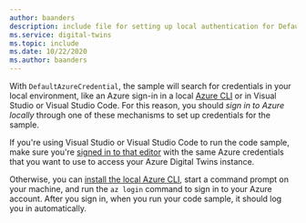 ```yaml
---
author: baanders
description: include file for setting up local authentication for DefaultAzureCredential in Azure Digital Twins samples - without intro
ms.service: digital-twins
ms.topic: include
ms.date: 10/22/2020
ms.author: baanders
---
```


With `DefaultAzureCredential`, the sample will search for credentials in your local environment, like an Azure sign-in in a local [Azure CLI](/cli/azure/install-azure-cli) or in Visual Studio or Visual Studio Code. For this reason, you should *sign in to Azure locally* through one of these mechanisms to set up credentials for the sample.

If you're using Visual Studio or Visual Studio Code to run the code sample, make sure you're [signed in to that editor](/visualstudio/ide/signing-in-to-visual-studio) with the same Azure credentials that you want to use to access your Azure Digital Twins instance.

Otherwise, you can [install the local Azure CLI](/cli/azure/install-azure-cli), start a command prompt on your machine, and run the `az login` command to sign in to your Azure account. After you sign in, when you run your code sample, it should log you in automatically.